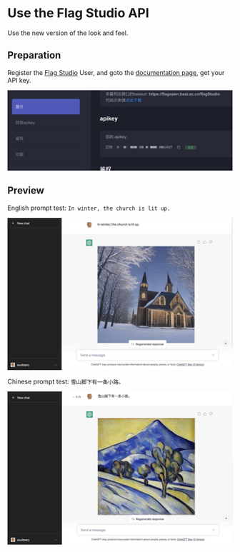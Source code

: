 # Use the Flag Studio API

Use the new version of the look and feel.

## Preparation

Register the [Flag Studio](https://flagstudio.baai.ac.cn) User, and goto the [documentation page](https://flagstudio.baai.ac.cn/document), get your API key.

![](./assets/flag-studio-api-key.png)


## Preview

English prompt test: `In winter, the church is lit up.`

![](./assets/preview.png)

Chinese prompt test: `雪山脚下有一条小路。`

![](./assets/preview2.png)

